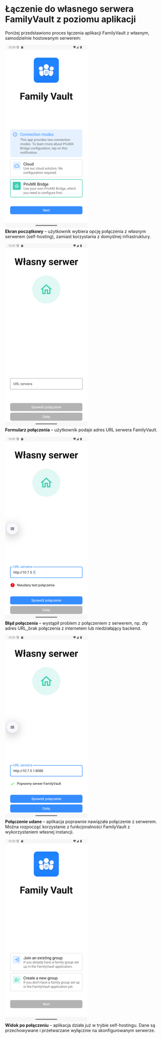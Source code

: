 # Łączenie do własnego serwera FamilyVault z poziomu aplikacji

Poniżej przedstawiono proces łączenia aplikacji FamilyVault z własnym, samodzielnie hostowanym serwerem:


![self-hosting-init.png](img/self-hosting-init.png)  
**Ekran początkowy** – użytkownik wybiera opcję połączenia z własnym serwerem (self-hosting), zamiast korzystania z domyślnej infrastruktury.


![self-hosting-input.png](img/self-hosting-input.png)  
**Formularz połączenia** – użytkownik podaje adres URL serwera FamilyVault.

![self-hosting-failed.png](img/self-hosting-failed.png)  
**Błąd połączenia** – wystąpił problem z połączeniem z serwerem, np. zły adres URL,,brak połączenia z internetem lub niedziałający backend.


![self-hosting-success.png](img/self-hosting-success.png)  
**Połączenie udane** – aplikacja poprawnie nawiązała połączenie z serwerem. Można rozpocząć korzystanie z funkcjonalności FamilyVault z wykorzystaniem własnej instancji.


![self-hosting-after.png](img/self-hosting-after.png)  
**Widok po połączeniu** – aplikacja działa już w trybie self-hostingu. Dane są przechowywane i przetwarzane wyłącznie na skonfigurowanym serwerze.
